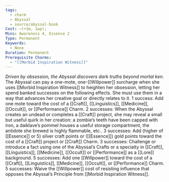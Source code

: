 ```yaml
---
tags:
  - charm
  - Abyssal
  - source/abyssal-book
Cost: —(+1m, 1wp); 
Mins: Awareness 4, Essence 2
Type: Permanent
Keywords:
  - None
Duration: Permanent
Prerequisite Charms:
  - "[[Morbid Inspiration Witness]]"
---
```

*Driven by obsession, the Abyssal discovers dark truths beyond mortal ken.*
The Abyssal can pay a one-mote, one-[[Willpower]] surcharge when she uses [[Morbid Inspiration Witness]] to heighten her obsession, letting her spend banked successes on the following effects. She must use them in a way that advances her creative goal or directly relates to it.
1 success: Add one mote toward the cost of a [[Craft]], [[Linguistics]], [[Medicine]], [[Occult]], or [[Performance]] Charm.
2 successes: When the Abyssal creates an undead or completes a [[Craft]] project, she may reveal a small but useful quirk in her creation: a zombie’s teeth have been capped with iron, a daiklave’s pommel houses a useful storage compartment, the antidote she brewed is highly flammable, etc..
3 successes: Add (higher of [[Essence]] or 5) silver craft points or ([[Essence]]) gold points toward the cost of a [[Craft]] project or [[Craft]] Charm.
3 successes: Challenge or introduce a fact using one of the Abyssal’s Crafts or a specialty in [[Craft]], [[Linguistics]], [[Medicine]], [[Occult]] or [[Performance]] as a [[Lore]] background.
5 successes: Add one [[Willpower]] toward the cost of a [[Craft]], [[Linguistics]], [[Medicine]], [[Occult]], or [[Performance]] Charm.
5 successes: Waive the [[Willpower]] cost of resisting influence that opposes the Abyssal’s Principle from [[Morbid Inspiration Witness]].